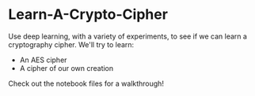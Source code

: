 # Learn-A-Crypto-Cipher

Use deep learning, with a variety of experiments, to see if we can learn a cryptography cipher. We'll try to learn:
- An AES cipher
- A cipher of our own creation

Check out the notebook files for a walkthrough!
